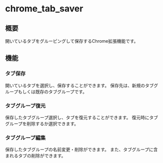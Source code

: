 # chrome_tab_saver
## 概要
開いているタブをグルーピングして保存するChrome拡張機能です。

## 機能
### タブ保存
開いているタブを選択し、保存することができます。
保存先は、新規のタブグループもしくは既存のタブグループです。

### タブグループ復元
保存したタブグループ選択し、タブを復元することができます。
復元時にタブグループを削除するか選択できます。

### タブグループ編集
保存したタブグループの名前変更・削除ができます。
また、タブグループに含まれるタブの削除ができます。
